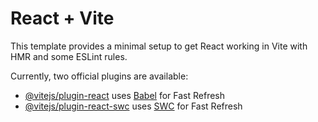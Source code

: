 # React + Vite

This template provides a minimal setup to get React working in Vite with HMR and some ESLint rules.

Currently, two official plugins are available:

- [@vitejs/plugin-react](https://github.com/vitejs/vite-plugin-react/blob/main/packages/plugin-react/README.md) uses [Babel](https://babeljs.io/) for Fast Refresh
- [@vitejs/plugin-react-swc](https://github.com/vitejs/vite-plugin-react-swc) uses [SWC](https://swc.rs/) for Fast Refresh

<!--


https://stackblitz.com/edit/vitejs-vite-jxkcix?file=src%2FApp.tsx






<--
"pixi.js": "^7.4.2",

// const PixiNewApp = () => {
//   // Create PIXI app instance
//   const app = new PIXI.Application({
//     background: "#fca5a5",
//     resizeTo: window,
//     autoDensity: true,
//   });

//   const container = new PIXI.Container();
//   app.stage.addChild(container);

//   const { socket } = useSocketContext(); // Access the socket

//   // Adjust background size when window resizes
//   function adjustBackgroundSize(container, app) {
//     // console.log("change");
//     const bg = container.children.find(
//       (child) =>
//         child.texture && child.texture.baseTexture.resource.url === BaseBG
//     );
//     if (bg) {
//       bg.width = app.view.width;
//       bg.height = app.view.height;
//     }
//   }

//   // Handle window resize to adjust background size
//   const onResize = () => {
//     adjustBackgroundSize(container, app);
//   };

//   window.addEventListener("resize", onResize);

//   // Initial resize adjustment
//   onResize();

//   // TEXT FOR BALANCE AND WALLET

//   // TEXT FOR BALANCE AND WALLET
//   const textStyle = {
//     fontFamily: "Arial",
//     fontSize: 24,
//     fill: 0xffffff, // White color
//     align: "center",
//   };

//   const balance = new PIXI.Text("$ Balance", textStyle);

//   const wallet = new PIXI.Text("Bet Amount", textStyle);

//   const balanceText = new PIXI.Text("$ 234", textStyle);

//   const walletText = new PIXI.Text("$ 0", textStyle);

//   // Position the text in the center of the canvas
//   //   balance.y = app.view.height / 2 - balance.height / 2;

//   // Add the text to the container
//   balance.x = app.view.width / 2 - balance.width / 2 - 100;
//   wallet.x = app.view.width / 2 - balance.width / 2 + 100;
//   balanceText.x = app.view.width / 2 - balance.width / 2 - 70;
//   balanceText.y = 35;
//   walletText.x = app.view.width / 2 - balance.width / 2 + 130;
//   walletText.y = 35;

//   container.addChild(balance);
//   container.addChild(wallet);
//   container.addChild(walletText);
//   container.addChild(balanceText);

//   // Container FOR SELECTING AN ELEMENT
//   const characters = ["A", "B", "C", "D", "E", "F", "G", "H"];

//   //
//   // Container FOR SELECTING AN ELEMENT
//   // SELECTING ELEMENT
//   //
//   const elementContainer = new PIXI.Container();
//   elementContainer.x = app.view.width / 2 - 150;
//   elementContainer.y = 200;
//   app.stage.addChild(elementContainer);

//   //
//   // Container FOR SETTING A BET
//   // SET BET AMOUNT ELEMENT
//   //
//   const betingContainer = new PIXI.Container();
//   betingContainer.x = app.view.width / 2 - 150;
//   betingContainer.y = 200; // Position it as needed
//   betingContainer.visible = false; // Initially hidden
//   app.stage.addChild(betingContainer);

//   let spinBetAmount = 0;

//   // This will store the currently active button
//   let activeButton = null;
//   let confirmButton = null; // This will store the confirm button

//   // CREATE BUTTON FUNCTION
//   const createButton = (text, container, x, y, onClick) => {
//     const button = new PIXI.Text(text, { ...textStyle, fill: "white" });
//     button.interactive = true;
//     button.buttonMode = true;
//     button.anchor.set(0.5);
//     button.position.set(x, y);
//     button.on("pointerdown", onClick);
//     container.addChild(button);
//     return button;
//   };

//   // CREATE CONFIRM_BUTTON FUNCTION
//   const createConfirmButton = (container, x, y, onConfirm) => {
//     const button = new PIXI.Text("Confirm", { ...textStyle, fill: "green" });
//     button.interactive = true;
//     button.buttonMode = true;
//     button.anchor.set(0.5);
//     button.position.set(x, y); // Position confirm button as desired
//     button.visible = false; // Initially hidden
//     button.on("pointerdown", onConfirm);
//     container.addChild(button);
//     return button;
//   };

//   const confirmX = 3 * 40 + 25;
//   const confirmY = 100;

//   // CONFIRM BUTTON AFTER SELECTING ELEMENT
//   confirmButton = createConfirmButton(
//     elementContainer,
//     confirmX,
//     confirmY,
//     function () {
//       // Hide all characters
//       elementContainer.children.forEach((child) => {
//         child.visible = false;
//       });

//       // Hide the confirm button
//       confirmButton.visible = false;
//       betingContainer.visible = true; // Make the betting container visible

//       // Show bet amount component (you would implement your bet amount component here)
//       // showBetAmountComponent();

//       console.log("Closed");
//     }
//   );

//   const heading = new PIXI.Text("Plaese, Select an element", textStyle);
//   heading.x = 25;
//   elementContainer.addChild(heading);
//   // LOOP FOR CHARACTER ARRAY ELEMENT
//   characters.map((char, index) => {
//     const xPosition = index * 40 + 25;

//     const button = createButton(
//       char,
//       elementContainer,
//       xPosition,
//       50,
//       function () {
//         console.log(char);

//         // SET WHICH ONE IS ACTIVE BUTTONE
//         if (activeButton && activeButton !== button) {
//           activeButton.style.fill = "white";
//         }

//         button.style.fill = "black";
//         confirmButton.visible = true;
//         activeButton = button;
//       }
//     );
//   });

//   // BETTING SET-UP
//   const betingHeading = new PIXI.Text("Plaese, Set bet amount...", textStyle);
//   heading.x = 25;
//   betingContainer.addChild(betingHeading);

//   // INCREAMENT OR DECREASEMENT BET AMOUNT
//   const increamentBet = createButton(
//     "+ 10",
//     betingContainer,
//     betingContainer.x - 250,
//     45,
//     function () {
//       console.log("Increment amount");
//       // spinBetAmount = spinBetAmount + 10;
//       spinBetAmount += 10;
//       betAmount.text = `$ ${spinBetAmount}`;
//     }
//   );

//   const betAmount = new PIXI.Text(`$ ${spinBetAmount}`, textStyle);
//   betAmount.x = betingContainer.width / 2 - 20;
//   betAmount.y = 35;

//   betingContainer.addChild(betAmount);

//   const decreamentBet = createButton(
//     "- 10",
//     betingContainer,
//     app.view.width / 2 - 220,
//     45,
//     function () {
//       if (spinBetAmount === 0) return;
//       console.log("Decrement amount");
//       spinBetAmount -= 10;
//       betAmount.text = `$ ${spinBetAmount}`; // Update the bet amount text
//     }
//   );

//   const SpinneButton = createButton(
//     "Spin",
//     betingContainer,
//     app.view.width / 2 / 2 - 85,
//     85,
//     function () {
//       if (spinBetAmount === 0) return;
//       console.log("Decrement amount");
//       spinBetAmount -= 10;
//       betAmount.text = `$ ${spinBetAmount}`; // Update the bet amount text
//     }
//   );

//   // Return the PIXI application instance
//   return app;
// };


 -->

